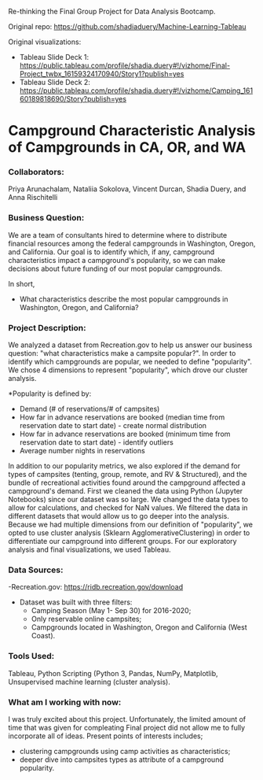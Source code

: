 Re-thinking the Final Group Project for Data Analysis Bootcamp.

Original repo: https://github.com/shadiaduery/Machine-Learning-Tableau

Original visualizations:
- Tableau Slide Deck 1: https://public.tableau.com/profile/shadia.duery#!/vizhome/Final-Project_twbx_16159324170940/Story1?publish=yes
- Tableau Slide Deck 2: https://public.tableau.com/profile/shadia.duery#!/vizhome/Camping_16160189818690/Story?publish=yes

# Campground Characteristic Analysis of Campgrounds in CA, OR, and WA

### Collaborators: 

Priya Arunachalam, Nataliia Sokolova, Vincent Durcan, Shadia Duery, and Anna Rischitelli

### Business Question:

We are a team of consultants hired to determine where to distribute financial resources among the federal campgrounds in Washington, Oregon, and California. Our goal is to identify which, if any, campground characteristics impact a campground's popularity, so we can make decisions about future funding of our most popular campgrounds.

In short,
- What characteristics describe the most popular campgrounds in Washington, Oregon, and California?

### Project Description:

We analyzed a dataset from Recreation.gov to help us answer our business question: "what characteristics make a campsite popular?". In order to identify which campgrounds are popular, we needed to define "popularity". We chose 4 dimensions to represent "popularity", which drove our cluster analysis.

*Popularity is defined by:

- Demand (# of reservations/# of campsites)
- How far in advance reservations are booked (median time from reservation date to start date) - create normal distribution
- How far in advance reservations are booked (minimum time from reservation date to start date) - identify outliers
- Average number nights in reservations

In addition to our popularity metrics, we also explored if the demand for types of campsites (tenting, group, remote, and RV & Structured), and the bundle of recreational activities found around the campground affected a campground's demand. First we cleaned the data using Python (Jupyter Notebooks) since our dataset was so large. We changed the data types to allow for calculations, and checked for NaN values. We filtered the data in different datasets that would allow us to go deeper into the analysis. Because we had multiple dimensions from our definition of "popularity", we opted to use cluster analysis (Sklearn AgglomerativeClustering) in order to differentiate our campground into different groups. For our exploratory analysis and final visualizations, we used Tableau. 

### Data Sources:
-Recreation.gov: https://ridb.recreation.gov/download
- Dataset was built with three filters:
    - Camping Season (May 1- Sep 30) for 2016-2020;
    - Only reservable online campsites;
    - Campgrounds located in Washington, Oregon and California (West Coast).

### Tools Used:
Tableau, Python Scripting (Python 3, Pandas, NumPy, Matplotlib, Unsupervised machine learning (cluster analysis).

### What am I working with now:
I was truly excited about this project. Unfortunately, the limited amount of time that was given for compleating Final project did not allow me to fully incorporate all of ideas. Present points of interests includes;
- clustering campgrounds using camp activities as characteristics;
- deeper dive into campsites types as attribute of a campground popularity.
